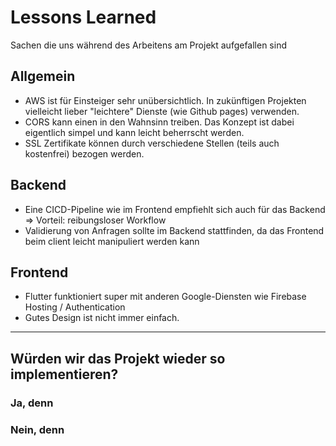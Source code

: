 # Lessons Learned
Sachen die uns während des Arbeitens am Projekt aufgefallen sind

## Allgemein
* AWS ist für Einsteiger sehr unübersichtlich. In zukünftigen Projekten vielleicht lieber "leichtere" Dienste (wie Github pages) verwenden.
* CORS kann einen in den Wahnsinn treiben. Das Konzept ist dabei eigentlich simpel und kann leicht beherrscht werden.
* SSL Zertifikate können durch verschiedene Stellen (teils auch kostenfrei) bezogen werden. 

## Backend
* Eine CICD-Pipeline wie im Frontend empfiehlt sich auch für das Backend => Vorteil: reibungsloser Workflow
* Validierung von Anfragen sollte im Backend stattfinden, da das Frontend beim client leicht manipuliert werden kann

## Frontend
* Flutter funktioniert super mit anderen Google-Diensten wie Firebase Hosting / Authentication
* Gutes Design ist nicht immer einfach.

---

## Würden wir das Projekt wieder so implementieren?
### Ja, denn

### Nein, denn

